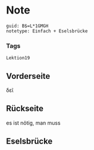 # Note
```
guid: B$=L*1GMGH
notetype: Einfach + Eselsbrücke
```

### Tags
```
Lektion19
```

## Vorderseite
δεῖ

## Rückseite
es ist nötig, man muss

## Eselsbrücke


